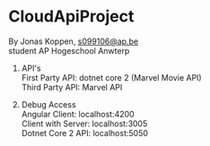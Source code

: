# CloudApiProject

By Jonas Koppen,
s099106@ap.be<br />
student AP Hogeschool Anwterp

1. API's<br />
First Party API: dotnet core 2 (Marvel Movie API)<br />
Third Party API: Marvel API

2. Debug Access<br />
Angular Client: localhost:4200<br />
Client with Server: localhost:3005<br />
Dotnet Core 2 API: localhost:5050
